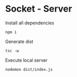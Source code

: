 # Socket - Server

Install all dependencies
```
npm i
```

Generate dist
```
tsc -w
```

Execute local server
```
nodemon dist/index.js
```